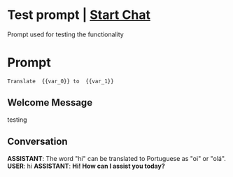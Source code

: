 

# Test prompt | [Start Chat](https://gptcall.net/chat.html?data=%7B%22contact%22%3A%7B%22id%22%3A%22dLUi8AOe-LXk-BWjft_fv%22%2C%22flow%22%3Atrue%7D%7D)
Prompt used for testing the functionality

# Prompt

```
Translate  {{var_0}} to  {{var_1}}
```

## Welcome Message
testing

## Conversation

**ASSISTANT**: The word "hi" can be translated to Portuguese as "oi" or "olá".
**USER**: hi
**ASSISTANT**: **Hi! How can I assist you today?**

